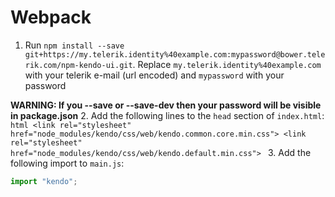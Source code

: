 # Webpack

1. Run `npm install --save git+https://my.telerik.identity%40example.com:mypassword@bower.telerik.com/npm-kendo-ui.git`. Replace `my.telerik.identity%40example.com` with your telerik e-mail (url encoded) and `mypassword` with your password

**WARNING: If you --save or --save-dev then your password will be visible in package.json**
2. Add the following lines to the `head` section of `index.html`:
    ```html
    <link rel="stylesheet" href="node_modules/kendo/css/web/kendo.common.core.min.css">
    <link rel="stylesheet" href="node_modules/kendo/css/web/kendo.default.min.css">
    ```
3. Add the following import to `main.js`:
  ```javascript
  import "kendo";
  ```